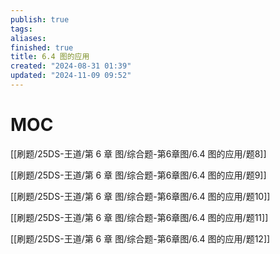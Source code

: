 ```yaml
---
publish: true
tags: 
aliases: 
finished: true
title: 6.4 图的应用
created: "2024-08-31 01:39"
updated: "2024-11-09 09:52"
---
```

# MOC

[[刷题/25DS-王道/第 6 章 图/综合题-第6章图/6.4 图的应用/题8]]

[[刷题/25DS-王道/第 6 章 图/综合题-第6章图/6.4 图的应用/题9]]

[[刷题/25DS-王道/第 6 章 图/综合题-第6章图/6.4 图的应用/题10]]

[[刷题/25DS-王道/第 6 章 图/综合题-第6章图/6.4 图的应用/题11]]

[[刷题/25DS-王道/第 6 章 图/综合题-第6章图/6.4 图的应用/题12]]
